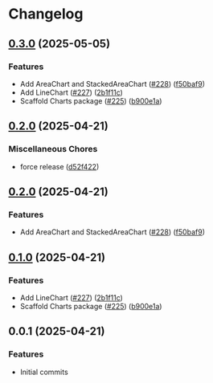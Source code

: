 # Changelog

## [0.3.0](https://github.com/jszymanowski/breeze/compare/charts@0.2.0...charts@0.3.0) (2025-05-05)


### Features

* Add AreaChart and StackedAreaChart ([#228](https://github.com/jszymanowski/breeze/issues/228)) ([f50baf9](https://github.com/jszymanowski/breeze/commit/f50baf92621b8330d09ce0e748a176e6d9b768f7))
* Add LineChart ([#227](https://github.com/jszymanowski/breeze/issues/227)) ([2b1f11c](https://github.com/jszymanowski/breeze/commit/2b1f11c161e71a2d3c3eb46358b45390ae29a2b6))
* Scaffold Charts package ([#225](https://github.com/jszymanowski/breeze/issues/225)) ([b900e1a](https://github.com/jszymanowski/breeze/commit/b900e1a68d6a7a0823eabdd6afda77e1d1880d97))

## [0.2.0](https://github.com/jszymanowski/breeze/compare/charts@0.2.0...charts@0.2.0) (2025-04-21)


### Miscellaneous Chores

* force release ([d52f422](https://github.com/jszymanowski/breeze/commit/d52f422de05ca2338577a2618793b8430a650b26))

## [0.2.0](https://github.com/jszymanowski/breeze/compare/charts@0.1.0...charts@0.2.0) (2025-04-21)


### Features

* Add AreaChart and StackedAreaChart ([#228](https://github.com/jszymanowski/breeze/issues/228)) ([f50baf9](https://github.com/jszymanowski/breeze/commit/f50baf92621b8330d09ce0e748a176e6d9b768f7))

## [0.1.0](https://github.com/jszymanowski/breeze/compare/charts@0.0.1...charts@0.1.0) (2025-04-21)


### Features

* Add LineChart ([#227](https://github.com/jszymanowski/breeze/issues/227)) ([2b1f11c](https://github.com/jszymanowski/breeze/commit/2b1f11c161e71a2d3c3eb46358b45390ae29a2b6))
* Scaffold Charts package ([#225](https://github.com/jszymanowski/breeze/issues/225)) ([b900e1a](https://github.com/jszymanowski/breeze/commit/b900e1a68d6a7a0823eabdd6afda77e1d1880d97))

## 0.0.1 (2025-04-21)

### Features

- Initial commits
